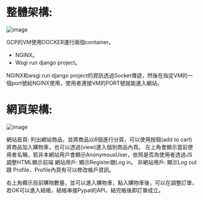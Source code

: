 # 整體架構:
![image](https://github.com/Joyang0419/Django_EcommerceWebsite/blob/master/image/%E6%95%B4%E9%AB%94%E6%9E%B6%E6%A7%8B.jpg)

GCP的VM使用DOCKER運行兩個container。
- NGINX。
- Wsgi run django project。

NGINX和wsgi run django project的資訊透過Socket傳遞，然後在指定VM的一個port號給NGINX使用，使用者連接VM的PORT號就能進入網站。
# 網頁架構:
![image](https://github.com/Joyang0419/Django_EcommerceWebsite/blob/master/image/%E7%B6%B2%E7%AB%99%E6%B5%81%E7%A8%8B.jpg)

網站首頁: 列出網站商品，並將商品以6個進行分頁，可以使用按鈕(add to cart)將商品加入購物車，也可以透過(view)進入個別商品內頁。
左上角會顯示當前使用者名稱，若非本網站用戶會顯示AnonymousUser，依照是否為使用者透過JS調整HTML顯示前端
網站用戶: 顯示Register跟Log in。
非網站用戶: 顯示Log out 跟 Profile，Profile內頁有可以修改帳戶資訊。

右上角顯示目前購物數量，並可以進入購物車，點入購物車後，可以在調整訂單，若OK可以進入結帳，結帳串接Pypal的API，結完帳後即訂單成立。
